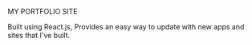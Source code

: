 MY PORTFOLIO SITE

Built using React.js,  Provides an easy way to update with new apps and sites that I've built.